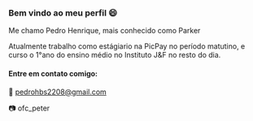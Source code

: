
### Bem vindo ao meu perfil 😄

Me chamo Pedro Henrique, mais conhecido como Parker

Atualmente trabalho como estágiario na PicPay no período matutino, e curso o 1°ano do ensino médio no Instituto J&F no resto do dia.


#### Entre em contato comigo:

📧 pedrohbs2208@gmail.com

📷 ofc_peter
